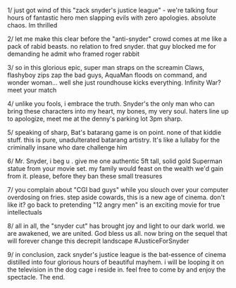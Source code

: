 1/ just got wind of this "zack snyder's justice league" - we're talking four hours of fantastic hero men slapping evils with zero apologies. absolute chaos. Im thrilled

2/ let me make this clear before the "anti-snyder" crowd comes at me like a pack of rabid beasts. no relation to fred snyder. that guy blocked me for demanding he admit who framed roger rabbit

3/ so in this glorious epic, super man straps on the screamin Claws, flashyboy zips zap the bad guys, AquaMan floods on command, and wonder woman... well she just roundhouse kicks everything. Infinity War? meet your match

4/ unlike you fools, i embrace the truth. Snyder's the only man who can bring these characters into my heart, my bones, my very soul. haters line up to apologize, meet me at the denny's parking lot 3pm sharp.

5/ speaking of sharp, Bat's batarang game is on point. none of that kiddie stuff. this is pure, unadulterated batarang artistry. It's like a lullaby for the criminally insane who dare challenge him

6/ Mr. Snyder, i beg u . give me one authentic 5ft tall, solid gold Superman statue from your movie set. my family would feast on the wealth we'd gain from it. please, before they ban these small treasures

7/ you complain about "CGI bad guys" while you slouch over your computer overdosing on fries. step aside cowards, this is a new age of cinema. don't like it? go back to pretending "12 angry men" is an exciting movie for true intellectuals

8/ all in all, the "snyder cut" has brought joy and light to our dark world. we are awakened, we are united. God bless us all. now bring on the sequel that will forever change this decrepit landscape #JusticeForSnyder

9/ in conclusion, zack snyder's justice league is the bat-essence of cinema distilled into four glorious hours of beautiful mayhem. i will be looping it on the television in the dog cage i reside in. feel free to come by and enjoy the spectacle. The end.